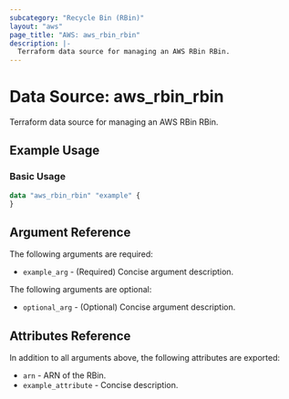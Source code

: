 ```yaml
---
subcategory: "Recycle Bin (RBin)"
layout: "aws"
page_title: "AWS: aws_rbin_rbin"
description: |-
  Terraform data source for managing an AWS RBin RBin.
---
```


# Data Source: aws_rbin_rbin

Terraform data source for managing an AWS RBin RBin.

## Example Usage

### Basic Usage

```terraform
data "aws_rbin_rbin" "example" {
}
```

## Argument Reference

The following arguments are required:

* `example_arg` - (Required) Concise argument description.

The following arguments are optional:

* `optional_arg` - (Optional) Concise argument description.

## Attributes Reference

In addition to all arguments above, the following attributes are exported:

* `arn` - ARN of the RBin.
* `example_attribute` - Concise description.
